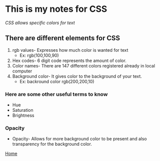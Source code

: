 # This is my notes for CSS

*CSS allows specific colors for text*

## There are different elements for CSS

1. rgb values- Expresses how much color is wanted for text 
   - Ex: rgb(100,100,90)
2. Hex codes- 6 digit code represents the amount of color. 
3. Color names- There are 147 different colors registered already in local computer 
4. Background color- It gives color to the background of your text. 
    - Ex: backround color rgb(200,200,10)

### Here are some other useful terms to know 

- Hue 
- Saturation 
- Brightness 

### Opacity 

- Opacity- Allows for more background color to be present and also transparency for the background color. 


[Home](https://quekicruz.github.io/reading-notes/)
